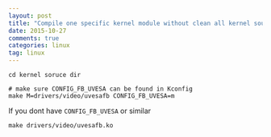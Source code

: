 ```yaml
---
layout: post
title: "Compile one specific kernel module without clean all kernel sources"
date: 2015-10-27
comments: true
categories: linux
tag: linux
---
```


```
cd kernel soruce dir
```

```
# make sure CONFIG_FB_UVESA can be found in Kconfig
make M=drivers/video/uvesafb CONFIG_FB_UVESA=m

```
If you dont have `CONFIG_FB_UVESA` or similar

```
make drivers/video/uvesafb.ko
```
